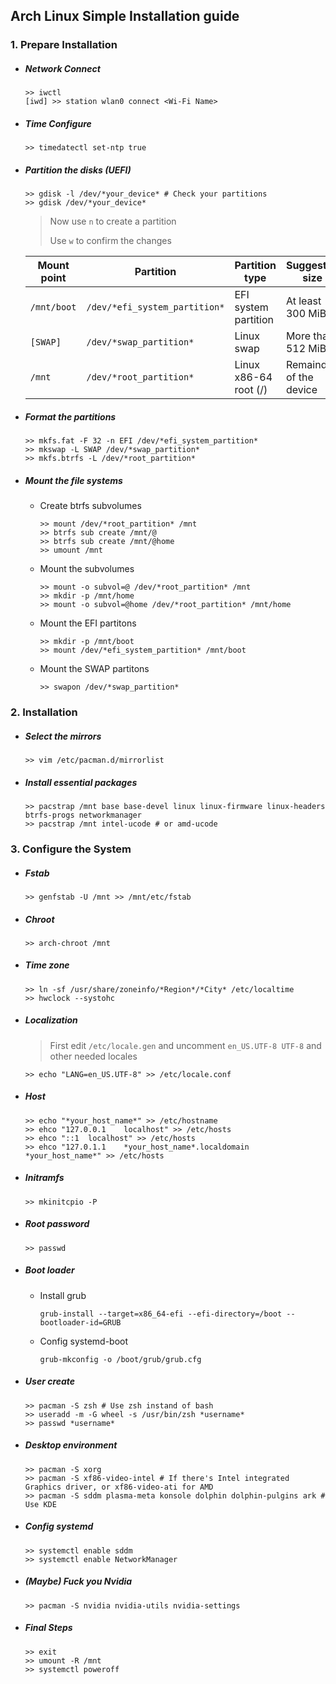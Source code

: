 ## Arch Linux Simple Installation guide

### 1. Prepare Installation

- ##### Network Connect

  ```shell
  >> iwctl
  [iwd] >> station wlan0 connect <Wi-Fi Name>
  ```

- ##### Time Configure

  ```shell
  >> timedatectl set-ntp true
  ```

- ##### Partition the disks (UEFI)

  ```shell
  >> gdisk -l /dev/*your_device* # Check your partitions
  >> gdisk /dev/*your_device*
  ```

  > Now use `n` to create a partition
  >
  > Use `w` to confirm the changes

  | Mount point | Partition                     | Partition type        | Suggested size          | gdisk's code |
  | ----------- | ----------------------------- | --------------------- | ----------------------- | ------------ |
  | `/mnt/boot` | `/dev/*efi_system_partition*` | EFI system partition  | At least 300 MiB        | `ef00`       |
  | `[SWAP]`    | `/dev/*swap_partition*`       | Linux swap            | More than 512 MiB       | `8200`       |
  | `/mnt`      | `/dev/*root_partition*`       | Linux x86-64 root (/) | Remainder of the device | `8300`       |

- ##### Format the partitions

  ```shell
  >> mkfs.fat -F 32 -n EFI /dev/*efi_system_partition*
  >> mkswap -L SWAP /dev/*swap_partition*
  >> mkfs.btrfs -L /dev/*root_partition*
  ```
  
- ##### Mount the file systems

  - Create btrfs subvolumes

      ```shell
      >> mount /dev/*root_partition* /mnt
      >> btrfs sub create /mnt/@
      >> btrfs sub create /mnt/@home
      >> umount /mnt
      ```
      
  - Mount the subvolumes
  
      ```shell
      >> mount -o subvol=@ /dev/*root_partition* /mnt
      >> mkdir -p /mnt/home
      >> mount -o subvol=@home /dev/*root_partition* /mnt/home
      ```
      
  - Mount the EFI partitons
  
      ```shell
      >> mkdir -p /mnt/boot
      >> mount /dev/*efi_system_partition* /mnt/boot
      ```
  
  - Mount the SWAP partitons
  
    ```shell
    >> swapon /dev/*swap_partition*
    ```
    
  

### 2. Installation

- ##### Select the mirrors

  ```shell
  >> vim /etc/pacman.d/mirrorlist
  ```

- ##### Install essential packages
  
  ```shell
  >> pacstrap /mnt base base-devel linux linux-firmware linux-headers btrfs-progs networkmanager
  >> pacstrap /mnt intel-ucode # or amd-ucode
  ```

### 3. Configure the System

- ##### Fstab

  ```shell
  >> genfstab -U /mnt >> /mnt/etc/fstab
  ```

- ##### Chroot

  ```shell
  >> arch-chroot /mnt
  ```

- ##### Time zone

  ```shell
  >> ln -sf /usr/share/zoneinfo/*Region*/*City* /etc/localtime
  >> hwclock --systohc
  ```

- ##### Localization

  > First edit `/etc/locale.gen` and uncomment `en_US.UTF-8 UTF-8` and other needed locales

  ```shell
  >> echo "LANG=en_US.UTF-8" >> /etc/locale.conf
  ```

- ##### Host

  ```shell
  >> echo "*your_host_name*" >> /etc/hostname
  >> ehco "127.0.0.1	localhost" >> /etc/hosts
  >> ehco "::1	localhost" >> /etc/hosts
  >> ehco "127.0.1.1	*your_host_name*.localdomain *your_host_name*" >> /etc/hosts
  ```

- ##### Initramfs

  ```shell
  >> mkinitcpio -P
  ```

- ##### Root password

  ```shell
  >> passwd
  ```

- ##### Boot loader

  - Install grub

    ```shell
    grub-install --target=x86_64-efi --efi-directory=/boot --bootloader-id=GRUB
    ```

  - Config systemd-boot

    ```shell
    grub-mkconfig -o /boot/grub/grub.cfg
    ```

- ##### User create

  ```shell
  >> pacman -S zsh # Use zsh instand of bash
  >> useradd -m -G wheel -s /usr/bin/zsh *username*
  >> passwd *username*
  ```

- ##### Desktop environment

  ```shell
  >> pacman -S xorg
  >> pacman -S xf86-video-intel # If there's Intel integrated Graphics driver, or xf86-video-ati for AMD
  >> pacman -S sddm plasma-meta konsole dolphin dolphin-pulgins ark # Use KDE
  ```

- ##### Config systemd

  ```shell
  >> systemctl enable sddm
  >> systemctl enable NetworkManager
  ```

- ##### (Maybe) Fuck you Nvidia 

  ```shell
  >> pacman -S nvidia nvidia-utils nvidia-settings
  ```

- ##### Final Steps

  ```shell
  >> exit
  >> umount -R /mnt
  >> systemctl poweroff
  ```

